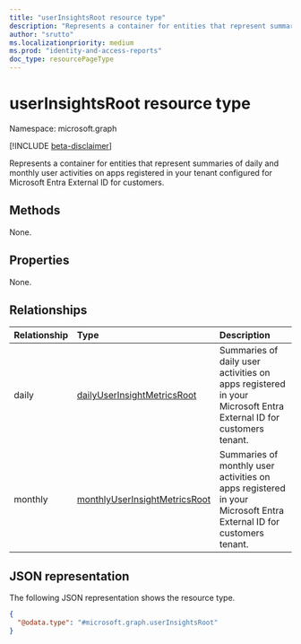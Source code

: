 ```yaml
---
title: "userInsightsRoot resource type"
description: "Represents a container for entities that represent summaries of daily and monthly user activities on apps registered in your tenant configured for Microsoft Entra External ID for customers."
author: "srutto"
ms.localizationpriority: medium
ms.prod: "identity-and-access-reports"
doc_type: resourcePageType
---
```


# userInsightsRoot resource type

Namespace: microsoft.graph

[!INCLUDE [beta-disclaimer](../../includes/beta-disclaimer.md)]

Represents a container for entities that represent summaries of daily and monthly user activities on apps registered in your tenant configured for Microsoft Entra External ID for customers.

## Methods
None.

## Properties
None.

## Relationships
|Relationship|Type|Description|
|:---|:---|:---|
|daily|[dailyUserInsightMetricsRoot](../resources/dailyuserinsightmetricsroot.md)|Summaries of daily user activities on apps registered in your Microsoft Entra External ID for customers tenant.|
|monthly|[monthlyUserInsightMetricsRoot](../resources/monthlyuserinsightmetricsroot.md)|Summaries of monthly user activities on apps registered in your Microsoft Entra External ID for customers tenant.|

## JSON representation
The following JSON representation shows the resource type.
<!-- {
  "blockType": "resource",
  "keyProperty": "id",
  "@odata.type": "microsoft.graph.userInsightsRoot",
  "openType": false
}
-->
``` json
{
  "@odata.type": "#microsoft.graph.userInsightsRoot"
}
```

